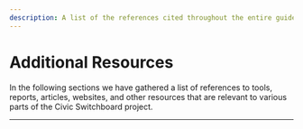 ```yaml
---
description: A list of the references cited throughout the entire guide
---
```


# Additional Resources

In the following sections we have gathered a list of references to tools, reports, articles, websites, and other resources that are relevant to various parts of the Civic Switchboard project.

****

